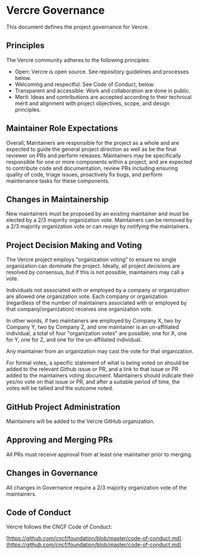 # Vercre Governance

This document defines the project governance for Vercre.

## Principles

The Vercre community adheres to the following principles:

- Open: Vercre is open source. See repository guidelines and processes below.
- Welcoming and respectful: See Code of Conduct, below.
- Transparent and accessible: Work and collaboration are done in public.
- Merit: Ideas and contributions are accepted according to their technical merit and alignment with project objectives, scope, and design principles.

## Maintainer Role Expectations

Overall, Maintainers are responsible for the project as a whole and are expected to guide the general project direction as well as be the final reviewer on PRs and perform releases.
Maintainers may be specifically responsible for one or more components within a project, and are expected to contribute code and documentation, review PRs including ensuring quality of code, triage issues, proactively fix bugs, and perform maintenance tasks for these components.

## Changes in Maintainership

New maintainers must be proposed by an existing maintainer and must be elected by a 2/3 majority organization vote. Maintainers can be removed by a 2/3 majority organization vote or can resign by notifying the maintainers.

## Project Decision Making and Voting

The Vercre project employs "organization voting" to ensure no single organization can dominate the project. Ideally, all project decisions are resolved by consensus, but if this is not possible, maintainers may call a vote.

Individuals not associated with or employed by a company or organization are allowed one organization vote. Each company or organization (regardless of the number of maintainers associated with or employed by that company/organization) receives one organization vote.

In other words, if two maintainers are employed by Company X, two by Company Y, two by Company Z, and one maintainer is an un-affiliated individual, a total of four "organization votes" are possible; one for X, one for Y, one for Z, and one for the un-affiliated individual.

Any maintainer from an organization may cast the vote for that organization.

For formal votes, a specific statement of what is being voted on should be added to the relevant Github issue or PR, and a link to that issue or PR added to the maintainers voting document. Maintainers should indicate their yes/no vote on that issue or PR, and after a suitable period of time, the votes will be tallied and the outcome noted.

## GitHub Project Administration

Maintainers will be added to the Vercre GitHub organization.

## Approving and Merging PRs

All PRs must receive approval from at least one maintainer prior to merging.

## Changes in Governance

All changes in Governance require a 2/3 majority organization vote of the maintainers.

## Code of Conduct

Vercre follows the CNCF Code of Conduct:

[https://github.com/cncf/foundation/blob/master/code-of-conduct.md](https://github.com/cncf/foundation/blob/master/code-of-conduct.md)
